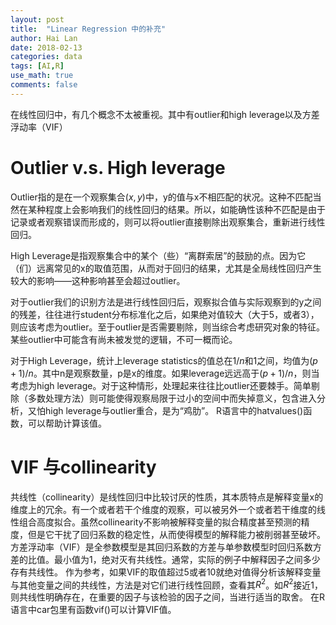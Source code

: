 ```yaml
---
layout: post
title:  "Linear Regression 中的补充"
author: Hai Lan
date: 2018-02-13
categories: data
tags: [AI,R]
use_math: true
comments: false
---
```


在线性回归中，有几个概念不太被重视。其中有outlier和high leverage以及方差浮动率（VIF）

# Outlier v.s. High leverage

Outlier指的是在一个观察集合$(x,y)$中，y的值与x不相匹配的状况。这种不匹配当然在某种程度上会影响我们的线性回归的结果。所以，如能确性该种不匹配是由于记录或者观察错误而形成的，则可以将outlier直接剔除出观察集合，重新进行线性回归。

High Leverage是指观察集合中的某个（些）“离群索居”的鼓励的点。因为它（们）远离常见的x的取值范围，从而对于回归的结果，尤其是全局线性回归产生较大的影响——这种影响甚至会超过outlier。

对于outlier我们的识别方法是进行线性回归后，观察拟合值与实际观察到的y之间的残差，往往进行student分布标准化之后，如果绝对值较大（大于5，或者3），则应该考虑为outlier。至于outlier是否需要剔除，则当综合考虑研究对象的特征。某些outlier中可能含有尚未被发觉的逻辑，不可一概而论。

对于High Leverage，统计上leverage statistics的值总在$1/n$和1之间，均值为$(p+1)/n$。其中n是观察数量，p是x的维度。如果leverage远远高于$(p+1)/n$，则当考虑为high leverage。对于这种情形，处理起来往往比outlier还要棘手。简单剔除（多数处理方法）则可能使得观察局限于过小的空间中而失掉意义，包含进入分析，又怕high leverage与outlier重合，是为“鸡肋”。
R语言中的hatvalues()函数，可以帮助计算该值。

# VIF 与collinearity

共线性（collinearity）是线性回归中比较讨厌的性质，其本质特点是解释变量x的维度上的冗余。有一个或者若干个维度的观察，可以被另外一个或者若干维度的线性组合高度拟合。虽然collinearity不影响被解释变量的拟合精度甚至预测的精度，但是它干扰了回归系数的稳定性，从而使得模型的解释能力被削弱甚至破坏。方差浮动率（VIF）是全参数模型是其回归系数的方差与单参数模型时回归系数方差的比值。最小值为1，绝对灭有共线性。通常，实际的例子中解释因子之间多少存有共线性。 作为参考，如果VIF的取值超过5或者10就绝对值得分析该解释变量与其他变量之间的共线性，方法是对它们进行线性回顾，查看其$R^2$。如$R^2$接近1，则共线性明确存在，在重要的因子与该检验的因子之间，当进行适当的取舍。
在R语言中car包里有函数vif()可以计算VIF值。
